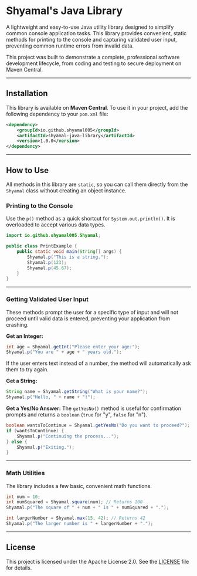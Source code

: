 

# Shyamal's Java Library

[](https://opensource.org/licenses/Apache-2.0)
[](https://www.google.com/search?q=https://search.maven.org/artifact/io.github.shyamal005/shyamal-java-library)

A lightweight and easy-to-use Java utility library designed to simplify common console application tasks. This library provides convenient, static methods for printing to the console and capturing validated user input, preventing common runtime errors from invalid data.

This project was built to demonstrate a complete, professional software development lifecycle, from coding and testing to secure deployment on Maven Central.

-----

## Installation

This library is available on **Maven Central**. To use it in your project, add the following dependency to your `pom.xml` file:

```xml
<dependency>
    <groupId>io.github.shyamal005</groupId>
    <artifactId>shyamal-java-library</artifactId>
    <version>1.0.0</version>
</dependency>
```

-----

## How to Use

All methods in this library are `static`, so you can call them directly from the `Shyamal` class without creating an object instance.

### Printing to the Console

Use the `p()` method as a quick shortcut for `System.out.println()`. It is overloaded to accept various data types.

```java
import io.github.shyamal005.Shyamal;

public class PrintExample {
    public static void main(String[] args) {
        Shyamal.p("This is a string.");
        Shyamal.p(123);
        Shyamal.p(45.67);
    }
}
```

-----

### Getting Validated User Input

These methods prompt the user for a specific type of input and will not proceed until valid data is entered, preventing your application from crashing.

**Get an Integer:**

```java
int age = Shyamal.getInt("Please enter your age:");
Shyamal.p("You are " + age + " years old.");
```

If the user enters text instead of a number, the method will automatically ask them to try again.

**Get a String:**

```java
String name = Shyamal.getString("What is your name?");
Shyamal.p("Hello, " + name + "!");
```

**Get a Yes/No Answer:**
The `getYesNo()` method is useful for confirmation prompts and returns a `boolean` (`true` for "y", `false` for "n").

```java
boolean wantsToContinue = Shyamal.getYesNo("Do you want to proceed?");
if (wantsToContinue) {
    Shyamal.p("Continuing the process...");
} else {
    Shyamal.p("Exiting.");
}
```

-----

### Math Utilities

The library includes a few basic, convenient math functions.

```java
int num = 10;
int numSquared = Shyamal.square(num); // Returns 100
Shyamal.p("The square of " + num + " is " + numSquared + ".");

int largerNumber = Shyamal.max(15, 42); // Returns 42
Shyamal.p("The larger number is " + largerNumber + ".");
```

-----

## License

This project is licensed under the Apache License 2.0. See the [LICENSE](https://www.google.com/search?q=LICENSE) file for details.
